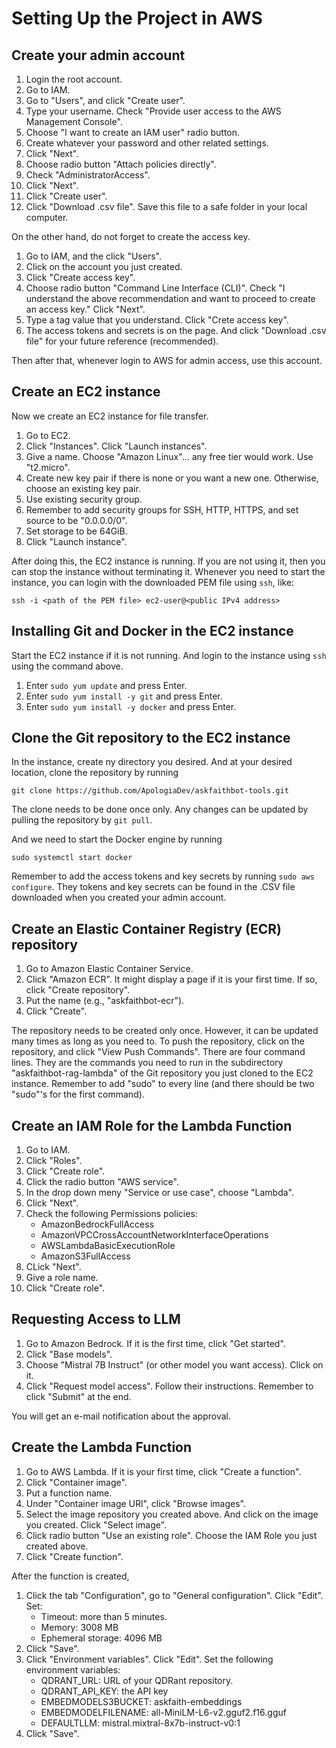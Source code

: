 # Setting Up the Project in AWS

## Create your admin account

1. Login the root account.
2. Go to IAM.
3. Go to "Users", and click "Create user".
4. Type your username. Check "Provide user access to the AWS Management Console".
5. Choose "I want to create an IAM user" radio button.
6. Create whatever your password and other related settings.
7. Click "Next".
8. Choose radio button "Attach policies directly".
9. Check "AdministratorAccess".
10. Click "Next".
11. Click "Create user".
12. Click "Download .csv file". Save this file to a safe folder in your local computer.

On the other hand, do not forget to create the access key.

1. Go to IAM, and the click "Users".
2. Click on the account you just created.
3. Click "Create access key".
4. Choose radio button "Command Line Interface (CLI)". Check "I understand the above recommendation and want to proceed to create an access key." Click "Next".
5. Type a tag value that you understand. Click "Crete access key".
6. The access tokens and secrets is on the page. And click "Download .csv file" for your future reference (recommended). 

Then after that, whenever login to AWS for admin access, use this account.

## Create an EC2 instance 

Now we create an EC2 instance for file transfer. 

1. Go to EC2. 
2. Click "Instances". Click "Launch instances".
3. Give a name. Choose "Amazon Linux"... any free tier would work. Use "t2.micro".
4. Create new key pair if there is none or you want a new one. Otherwise, choose an existing key pair.
5. Use existing security group.
6. Remember to add security groups for SSH, HTTP, HTTPS, and set source to be "0.0.0.0/0".
7. Set storage to be 64GiB.
8. Click "Launch instance".

After doing this, the EC2 instance is running. If you are not using it,
then you can stop the instance without terminating it.
Whenever you need to start the instance, you can login with the 
downloaded PEM file using `ssh`, like:

```bazaar
ssh -i <path of the PEM file> ec2-user@<public IPv4 address>
```

## Installing Git and Docker in the EC2 instance

Start the EC2 instance if it is not running. And login 
to the instance using `ssh` using the command above.

1. Enter `sudo yum update` and press Enter.
2. Enter `sudo yum install -y git` and press Enter.
3. Enter `sudo yum install -y docker` and press Enter.

## Clone the Git repository to the EC2 instance

In the instance, create ny directory you desired. And at
your desired location, clone the repository by running

```bazaar
git clone https://github.com/ApologiaDev/askfaithbot-tools.git
```

The clone needs to be done once only. Any changes can be updated by 
pulling the repository by `git pull`.

And we need to start the Docker engine by running

```bazaar
sudo systemctl start docker
```

Remember to add the access tokens and key secrets by 
running `sudo aws configure`. They tokens and key secrets can
be found in the .CSV file downloaded when you created
your admin account.

## Create an Elastic Container Registry (ECR) repository

1. Go to Amazon Elastic Container Service.
2. Click "Amazon ECR". It might display a page if it is your first time. If so, click "Create repository".
3. Put the name (e.g., "askfaithbot-ecr").
4. Click "Create".

The repository needs to be created only once. However, it can be 
updated many times as long as you need to. To push the repository,
click on the repository, and click "View Push Commands". There are
four command lines. They are the commands you need to run in the 
subdirectory "askfaithbot-rag-lambda" of the Git repository you just 
cloned to the EC2 instance. Remember to add "sudo" to every line (and there 
should be two "sudo"'s for the first command).

## Create an IAM Role for the Lambda Function

1. Go to IAM. 
2. Click "Roles".
3. Click "Create role".
4. Click the radio button "AWS service".
5. In the drop down meny "Service or use case", choose "Lambda".
6. Click "Next".
7. Check the following Permissions policies: 
   - AmazonBedrockFullAccess
   - AmazonVPCCrossAccountNetworkInterfaceOperations
   - AWSLambdaBasicExecutionRole
   - AmazonS3FullAccess
8. CLick "Next".
9. Give a role name.
10. Click "Create role".

## Requesting Access to LLM

1. Go to Amazon Bedrock. If it is the first time, click "Get started".
2. Click "Base models".
3. Choose "Mistral 7B Instruct" (or other model you want access). Click on it.
4. Click "Request model access". Follow their instructions. Remember to click "Submit" at the end.

You will get an e-mail notification about the approval.

## Create the Lambda Function

1. Go to AWS Lambda. If it is your first time, click "Create a function". 
2. Click "Container image".
3. Put a function name.
4. Under "Container image URl", click "Browse images".
5. Select the image repository you created above. And click on the image you created. Click "Select image".
6. Click radio button "Use an existing role". Choose the IAM Role you just created above.
7. Click "Create function".

After the function is created,

1. Click the tab "Configuration", go to "General configuration". Click "Edit". Set:
   - Timeout: more than 5 minutes.
   - Memory: 3008 MB
   - Ephemeral storage: 4096 MB
2. Click "Save".
3. Click "Environment variables". Click "Edit". Set the following environment variables:
   - QDRANT_URL: URL of your QDRant repository.
   - QDRANT_API_KEY: the API key
   - EMBEDMODELS3BUCKET: askfaith-embeddings
   - EMBEDMODELFILENAME: all-MiniLM-L6-v2.gguf2.f16.gguf
   - DEFAULTLLM: mistral.mixtral-8x7b-instruct-v0:1
4. Click "Save".